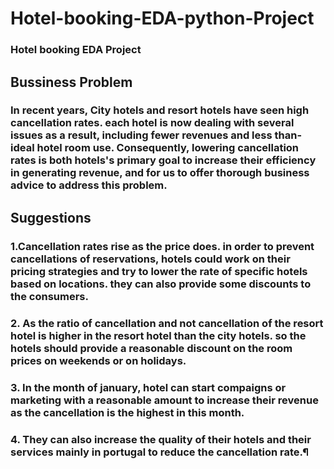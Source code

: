 # Hotel-booking-EDA-python-Project
### Hotel booking EDA Project
## Bussiness Problem
### In recent years, City hotels and resort hotels have seen high cancellation rates. each hotel is now dealing with several issues as a result, including fewer revenues and less than-ideal hotel room use. Consequently, lowering cancellation rates is both hotels's primary goal to increase their efficiency in generating revenue, and for us to offer thorough business advice to address this problem.
## Suggestions 
### 1.Cancellation rates rise as the price does. in order to prevent cancellations of reservations, hotels could work on their pricing strategies and try to lower the rate of specific hotels based on locations. they can also provide some discounts to the consumers.
### 2. As the ratio of cancellation and not cancellation of the resort hotel is higher in the resort hotel than the city hotels. so the hotels should provide a reasonable discount on the room prices on weekends or on holidays.
### 3. In the month of january, hotel can start compaigns or marketing with a reasonable amount to increase their revenue as the cancellation is the highest in this month.
### 4. They can also increase the quality of their hotels and their services mainly in portugal to reduce the cancellation rate.¶
